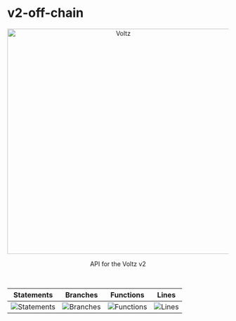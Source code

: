 # v2-off-chain

<p align="center">
  <a href="https://app.voltz.xyz/">
    <picture>
      <img src="../../docs/voltz-background.jpeg" alt="Voltz" width="512" />
    </picture>
  </a>
</p>

<p align="center"> API for the Voltz v2 </p>

<br />

| Statements                  | Branches                | Functions                 | Lines             |
| --------------------------- | ----------------------- | ------------------------- | ----------------- |
| ![Statements](https://img.shields.io/badge/statements-9.06%25-red.svg?style=flat) | ![Branches](https://img.shields.io/badge/branches-21.5%25-red.svg?style=flat) | ![Functions](https://img.shields.io/badge/functions-3.38%25-red.svg?style=flat) | ![Lines](https://img.shields.io/badge/lines-8.81%25-red.svg?style=flat) |

